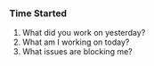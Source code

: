 ### Time Started 
1. What did you work on yesterday?
2. What am I working on today?
3. What issues are blocking me?